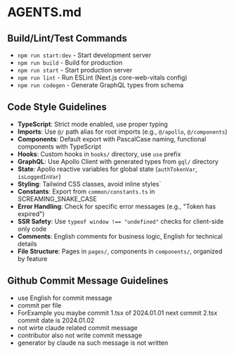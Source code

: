 # AGENTS.md

## Build/Lint/Test Commands

- `npm run start:dev` - Start development server
- `npm run build` - Build for production
- `npm run start` - Start production server
- `npm run lint` - Run ESLint (Next.js core-web-vitals config)
- `npm run codegen` - Generate GraphQL types from schema

## Code Style Guidelines

- **TypeScript**: Strict mode enabled, use proper typing
- **Imports**: Use `@/` path alias for root imports (e.g., `@/apollo`, `@/components`)
- **Components**: Default export with PascalCase naming, functional components with TypeScript
- **Hooks**: Custom hooks in `hooks/` directory, use `use` prefix
- **GraphQL**: Use Apollo Client with generated types from `gql/` directory
- **State**: Apollo reactive variables for global state (`authTokenVar`, `isLoggedInVar`)
- **Styling**: Tailwind CSS classes, avoid inline styles`
- **Constants**: Export from `common/constants.ts` in SCREAMING_SNAKE_CASE
- **Error Handling**: Check for specific error messages (e.g., "Token has expired")
- **SSR Safety**: Use `typeof window !== "undefined"` checks for client-side only code
- **Comments**: English comments for business logic, English for technical details
- **File Structure**: Pages in `pages/`, components in `components/`, organized by feature

## Github Commit Message Guidelines

- use English for commit message
- commit per file
- ForExample you maybe commit 1.tsx of 2024.01.01 next commit 2.tsx commit date is 2024.01.02
- not wirte claude related commit message
- contributor also not write commit message
- generator by claude na such message is not written
